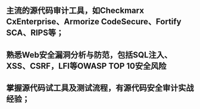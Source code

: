 ## 主流的源代码审计工具，如Checkmarx CxEnterprise、Armorize CodeSecure、Fortify SCA、RIPS等；

## 熟悉Web安全漏洞分析与防范，包括SQL注入、XSS、CSRF，LFI等OWASP TOP 10安全风险

## 掌握源代码试工具及测试流程，有源代码安全审计实战经验；